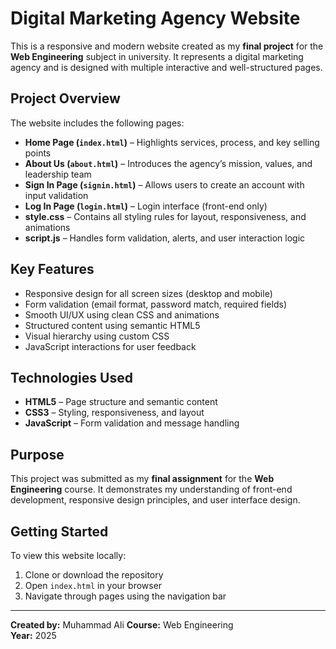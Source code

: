 # Digital Marketing Agency Website

This is a responsive and modern website created as my **final project** for the **Web Engineering** subject in university. It represents a digital marketing agency and is designed with multiple interactive and well-structured pages.

## Project Overview

The website includes the following pages:

- **Home Page (`index.html`)** – Highlights services, process, and key selling points
- **About Us (`about.html`)** – Introduces the agency’s mission, values, and leadership team
- **Sign In Page (`signin.html`)** – Allows users to create an account with input validation
- **Log In Page (`login.html`)** – Login interface (front-end only)
- **style.css** – Contains all styling rules for layout, responsiveness, and animations
- **script.js** – Handles form validation, alerts, and user interaction logic


## Key Features

-  Responsive design for all screen sizes (desktop and mobile)
-  Form validation (email format, password match, required fields)
-  Smooth UI/UX using clean CSS and animations
-  Structured content using semantic HTML5
-  Visual hierarchy using custom CSS
-  JavaScript interactions for user feedback

## Technologies Used

- **HTML5** – Page structure and semantic content
- **CSS3** – Styling, responsiveness, and layout
- **JavaScript** – Form validation and message handling

## Purpose

This project was submitted as my **final assignment** for the **Web Engineering** course. It demonstrates my understanding of front-end development, responsive design principles, and user interface design.


## Getting Started

To view this website locally:

1. Clone or download the repository
2. Open `index.html` in your browser
3. Navigate through pages using the navigation bar

---


**Created by:** Muhammad Ali 
**Course:** Web Engineering  
**Year:** 2025

